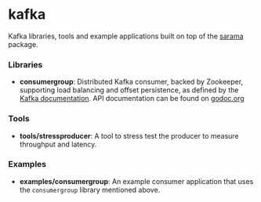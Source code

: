 # kafka

Kafka libraries, tools and example applications built on top of the
[sarama](https://github.com/Shopify/sarama) package.

### Libraries

- **consumergroup**: Distributed Kafka consumer, backed by Zookeeper, supporting load balancing and offset persistence, as defined by the [Kafka documentation](https://kafka.apache.org/documentation.html#distributionimpl). API documentation can be found on [godoc.org](http://godoc.org/github.com/wvanbergen/kafka/consumergroup)

### Tools

- **tools/stressproducer**: A tool to stress test the producer to measure throughput and latency.

### Examples

- **examples/consumergroup**: An example consumer application that uses the `consumergroup` library mentioned above.
